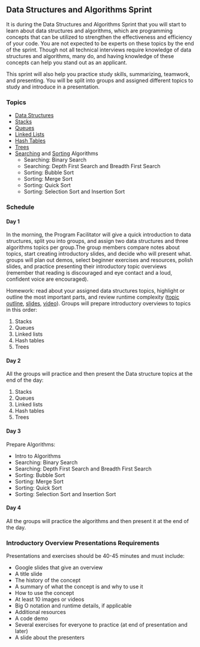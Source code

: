 ## Data Structures and Algorithms Sprint

It is during the Data Structures and Algorithms Sprint that you will start to learn about data structures and algorithms, which are programming concepts that can be utilized to strengthen the effectiveness and efficiency of your code. You are not expected to be experts on these topics by the end of the sprint. Though not all technical interviews require knowledge of data structures and algorithms, many do, and having knowledge of these concepts can help you stand out as an applicant.

This sprint will also help you practice study skills, summarizing, teamwork, and presenting. You will be split into groups and assigned different topics to study and introduce in a presentation.

### Topics

- [Data Structures](../data-structures/intro-to-data-structures.md)
- [Stacks](../data-structures/stack.md)
- [Queues](../data-structures/queues.md)
- [Linked Lists](../data-structures/linked-lists.md)
- [Hash Tables](../data-structures/hash-tables.md)
- [Trees](../data-structures/trees.md)
- [Searching](../algorithms/searching.md) and [Sorting](../algorithms/sorting.md) Algorithms
  - Searching: Binary Search
  - Searching: Depth First Search and Breadth First Search
  - Sorting: Bubble Sort
  - Sorting: Merge Sort
  - Sorting: Quick Sort
  - Sorting: Selection Sort and Insertion Sort

### Schedule

#### Day 1

In the morning, the Program Facilitator will give a quick introduction to data structures, split you into groups, and assign two data structures and three algorithms topics per group.The group members compare notes about topics, start creating introductory slides, and decide who will present what. groups will plan out demos, select beginner exercises and resources, polish slides, and practice presenting their introductory topic overviews (remember that reading is discouraged and eye contact and a loud, confident voice are encouraged).

Homework: read about your assigned data structures topics, highlight or outline the most important parts, and review runtime complexity ([topic outline](../runtime-complexity/runtime-complexity.md), [slides](https://drive.google.com/open?id=1ZcOdekB_aP59huZdp4X0u6EfUJKgxzK7y8LqCmzSLC8), [video](https://drive.google.com/open?id=1ZoHxJMUiKOKPqu69vX3b_aeYGlDlRL6n)).
Groups will prepare introductory overviews to topics in this order:

1. Stacks
1. Queues
1. Linked lists
1. Hash tables
1. Trees

#### Day 2

All the groups will practice and then present the Data structure topics at the end of the day:

1. Stacks
1. Queues
1. Linked lists
1. Hash tables
1. Trees

#### Day 3

Prepare Algorithms:

- Intro to Algorithms
- Searching: Binary Search
- Searching: Depth First Search and Breadth First Search
- Sorting: Bubble Sort
- Sorting: Merge Sort
- Sorting: Quick Sort
- Sorting: Selection Sort and Insertion Sort

#### Day 4

All the groups will practice the algorithms and then present it at the end of the day.

### Introductory Overview Presentations Requirements

Presentations and exercises should be 40-45 minutes and must include:

- Google slides that give an overview
- A title slide
- The history of the concept
- A summary of what the concept is and why to use it
- How to use the concept
- At least 10 images or videos
- Big O notation and runtime details, if applicable
- Additional resources
- A code demo
- Several exercises for everyone to practice (at end of presentation and later)
- A slide about the presenters
